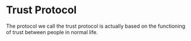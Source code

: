 # Trust Protocol
The protocol we call the trust protocol is actually based on the functioning of trust between people in normal life.
